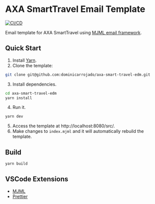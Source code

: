 # AXA SmartTravel Email Template

[![CI/CD](https://github.com/dominicarrojado/axa-smart-travel-edm/actions/workflows/ci.yml/badge.svg)](https://github.com/dominicarrojado/axa-smart-travel-edm/actions/workflows/ci.yml)

Email template for AXA SmartTravel using [MJML email framework](https://mjml.io/).

## Quick Start

1. Install [Yarn](https://yarnpkg.com/lang/en/docs/install/).
2. Clone the template:

```bash
git clone git@github.com:dominicarrojado/axa-smart-travel-edm.git
```

3. Install dependencies.

```bash
cd axa-smart-travel-edm
yarn install
```

4. Run it.

```bash
yarn dev
```

5. Access the template at http://localhost:8080/src/.
6. Make changes to `index.mjml` and it will automatically rebuild the template.

## Build

```bash
yarn build
```

## VSCode Extensions

- [MJML](https://marketplace.visualstudio.com/items?itemName=mjmlio.vscode-mjml)
- [Prettier](https://marketplace.visualstudio.com/items?itemName=esbenp.prettier-vscode)
